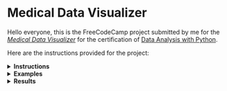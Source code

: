 # Medical Data Visualizer

Hello everyone, this is the FreeCodeCamp project submitted by me for the [*Medical Data Visualizer*](https://www.freecodecamp.org/learn/data-analysis-with-python/data-analysis-with-python-projects/medical-data-visualizer) for the certification of [Data Analysis with Python](https://www.freecodecamp.org/learn/data-analysis-with-python/).

Here are the instructions provided for the project:
<details>
<summary><strong>Instructions</strong></summary>
In this project, you will visualize and make calculations from medical examination data using matplotlib, seaborn, and pandas. The dataset values were collected during medical examinations.

**Data description**  
The rows in the dataset represent patients and the columns represent information like body measurements, results from various blood tests, and lifestyle choices. You will use the dataset to explore the relationship between cardiac disease, body measurements, blood markers, and lifestyle choices.

File name: [`medical_examination.csv`](./medical_examination.csv)

Feature	Variable Type	Variable	Value Type
Age	Objective Feature	age	int (days)
Height	Objective Feature	height	int (cm)
Weight	Objective Feature	weight	float (kg)
Gender	Objective Feature	gender	categorical code
Systolic blood pressure	Examination Feature	ap_hi	int
Diastolic blood pressure	Examination Feature	ap_lo	int
Cholesterol	Examination Feature	cholesterol	1: normal, 2: above normal, 3: well above normal
Glucose	Examination Feature	gluc	1: normal, 2: above normal, 3: well above normal
Smoking	Subjective Feature	smoke	binary
Alcohol intake	Subjective Feature	alco	binary
Physical activity	Subjective Feature	active	binary
Presence or absence of cardiovascular disease	Target Variable	cardio	binary


**Instructions**  
Create a chart similar to `examples/Figure_1.png`, where we show the counts of good and bad outcomes for the cholesterol, gluc, alco, active, and smoke variables for patients with cardio=1 and cardio=0 in different panels.

By each number in the [`medical_data_visualizer.py`](./medical_data_visualizer.py) file, add the code from the associated instruction number below.

1. Import the data from [`medical_examination.csv`](./medical_examination.csv) and assign it to the df variable.
1. Add an overweight column to the data. To determine if a person is overweight, first calculate their BMI by dividing their weight in kilograms by the square of their height in meters. If that value is > 25 then the person is overweight. Use the value 0 for NOT overweight and the value 1 for overweight.
1. Normalize data by making 0 always good and 1 always bad. If the value of cholesterol or gluc is 1, set the value to 0. If the value is more than 1, set the value to 1.
1. Draw the Categorical Plot in the draw_cat_plot function.
1. Create a DataFrame for the cat plot using pd.melt with values from cholesterol, gluc, smoke, alco, active, and overweight in the df_cat variable.
1. Group and reformat the data in df_cat to split it by cardio. Show the counts of each feature. You will have to rename one of the columns for the catplot to work correctly.
1. Convert the data into long format and create a chart that shows the value counts of the categorical features using the following method provided by the seaborn library import: sns.catplot().
1. Get the figure for the output and store it in the fig variable.
1. Do not modify the next two lines.
1. Draw the Heat Map in the draw_heat_map function.
1. Clean the data in the df_heat variable by filtering out the following patient segments that represent incorrect data:
1. diastolic pressure is higher than systolic (Keep the correct data with (df['ap_lo'] <= df['ap_hi']))
1. height is less than the 2.5th percentile (Keep the correct data with (df['height'] >= df['height'].quantile(0.025)))
1. height is more than the 97.5th percentile
1. weight is less than the 2.5th percentile
1. weight is more than the 97.5th percentile
1. Calculate the correlation matrix and store it in the corr variable.
1. Generate a mask for the upper triangle and store it in the mask variable.
1. Set up the matplotlib figure.
1. Plot the correlation matrix using the method provided by the seaborn library import: sns.heatmap().
1. Do not modify the next two lines.
<br>

**Development**  
Write your code in [`medical_data_visualizer.py`](./medical_data_visualizer.py). For development, you can use [`main.py`](./main.py) to test your code.
<br>

**Testing**  
The unit tests for this project are in [`test_module.py`](./test_module.py). We imported the tests from [`test_module.py`](./test_module.py) to [`main.py`](./main.py) for your convenience.
<br>

**Submitting**  
Copy your project's URL and submit it to freeCodeCamp.

</details>

<details>
<summary><strong>Examples</strong></summary>

![Figure 1](./examples/figure_1.png)

![Figure 2](./examples/figure_2.png)
</details>

<details>
  <summary><strong>Results</strong></summary>

![Heatmap](./heatmap.png)

![Catplot](./catplot.png)

</details>
